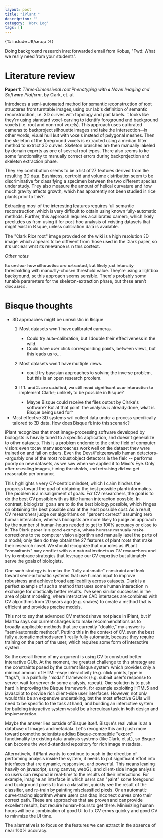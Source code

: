 ```yaml
---
layout: post
title: "iPlant "
description: ""
category: 'Work Log'
tags: []
---
```

{% include JB/setup %}

Doing background research inre: forwarded email from Kobus, "Fwd: What we really need from your students".  

Literature review
=====================

**Paper 1:** *Three-Dimensional root Phenotyping with a Novel Imaging and Software Platform*, by Clark, et. al.

Introduces a semi-automated method for semantic reconstruction of root structures from turntable images, using our lab's definition of semantic reconstruction, i.e. 3D curves with topology and part labels.  It looks like they're using standard voxel-carving to identify foreground and background voxels (i.e. root and non-root voxels).  This approach uses calibrated cameras  to backproject silhouette images and take the intersection--in other words, visual hull but with voxels instead of polygonal meshes.   Then the skeleton of the foreground voxels is extracted using a median filter method to extract 3D curves.  Skeleton branches are then manually labeled by domain experts as one of several root types.  There also seems to be some functionality to manually correct errors during backprojection and skeleton extraction phase.  

They key contribution seems to be a list of 27 features derived from the resulting 3D data.  Bushiness, centroid and volume distribution seem to be discriminative for classifying a specimen between the two different species under study.    They also  measure the amount of helical curvature and how much gravity affects growth, which has apparently not been studied in rice plants prior to this?.

Extracting most of the interesting features requires full semantic reconstruction, which is very difficult to obtain using known fully-automatic methods.  Further, this approach requires a calibrated camera, which likely precludes us from using it for post-hoc analysis of existing datasets that might exist in Bisque, unless calibration data is available.  



The "Clark Rice root" image provided on the wiki is a high resolution 2D image, which appears to be different from those used in the Clark paper, so it's unclear what its relevance is in this context.

*Other notes*

Its unclear how silhouettes are extracted, but likely just intensity thresholding with manually-chosen threshold value.  They're using a lightbox background, so this approach seems sensible.   There's probably some tunable parameters for the skeleton-extraction phase, but these aren't discussed.


Bisque thoughts
===================

* 3D approaches might be unrealistic in Bisque
    1. Most datasets won't have calibrated cameras.
        * Could try auto-calibration, but I double their effectiveness in the wild.
        * Could have user click corresponding points, between views, but this leads us to...
    2. Most datasets won't have multiple views.
        * could try bayesian approaches to solving the inverse problem, but this is an open research problem.

    3. If 1. and 2. are satisfied, we still need significant user interaction to implement Clarke; unlikely to be possible in Bisque?
        * Maybe Bisque could receive the files output by Clarke's software?  But at that point, the analysis is already done, what is Bisque being used for?
* Most effective 3D systems will collect data under a process specifically tailored to 3D data.  How does Bisque fit into this scenario?




iPlant recognizes that most image-processing software developed by biologists is heavily tuned to a specific application, and doesn't generalize to other datasets.  This is a problem endemic to the entire field of computer vision; even today many approaches work well on the dataset they were trained on and fail on others.  Even the Deva/Feltzenswalb human detectors--arguably one of the most robust object detectors in the field -- performs poorly on new datasets, as we saw when we applied it to Mind's Eye.  Only after rescaling images, tuning thresholds, and retraining did we get reasonable performance.

This highlights a very CV-centric mindset, which I claim hinders the progress toward the goal of obtaining the best possible plant informatics.  The problem is a misalignment of goals.  For CV researchers, the goal is to do the best CV possible with as little human interaction possible.     In contrast, biologists' goals are to do the best biology possible, which hinges on obtaining the best possible data at the least possible cost. As a result, CV researchers judge our algorithms on "percent correct" assuming zero human interaction, whereas biologists are more likely to judge an approach by the number of human-hours needed to get to 100% accuracy or close to it.   The Clark paper is a good example, where humans manually make corrections to the computer vision algorithm and manually label the parts of a model; only then do they obtain the 27 features of plant roots that make their research novel.  We should recognize that our roles as iPLant "consultants" may conflict with our natural instincts as CV researchers and try to embrace strategies that leverage our CV expertise but ultimately serve the goals of biologists.

One such strategy is to relax the "fully automatic" constraint and look toward semi-automatic systems that use human input to improve robustness and achieve broad applicability across datasets.  Clark is a perfect example of such a method that uses some human interaction in exchange for drastically better results.  I've seen similar successes in the area of plant modeling, where interactive CAD interfaces are combined with CV algorithms from 20 years ago (e.g. snakes) to create a method that is efficient and provides precise models.

This not to say that advanced CV methods have not place in iPlant, but if Martha says our current charges is to make recommendations as to broadly-applicable methods that are currently "doable," my answer is "semi-automatic methods".  Putting this in the context of CV, even the best fully automatic methods aren't really fully automatic, because they require training on the part of the user, which requires some form of interactive system.

So the overall theme of my argument is using CV to construct better interactive GUIs.  At the moment, the greatest challenge to this strategy are the constraints posed by the current Bisque system, which provides only a minimal amount of HTML-esqe interactivity (e.g. click points, type in "tags"), in a painfully "modal" framework (e.g. submit user's response to server, wait for server do some analysis, repeat).  One solution is to push hard in improviing the Bisque framework, for example exploiting HTML5 and javascript to provide rich client-side user interfaces.  However, not only would this be an expensive undertaking, but the most effective GUIs will need to be specific to the task at hand, and building an interactive system for building interactive system would be a herculean task in both design and implementation.  

Maybe the answer lies outside of Bisque itself.  Bisque's real value is as a database of images and metadata.  Let's recognize this and push more toward promoting scientists adding Bisque-compatible "export" functionality to existing data-analysis systems (like Clark, et al.), so Bisque can become the world-standard repository for rich image metadata.  

Alternatively, if iPlant wants to continue to push in the direction of performing analysis inside the system, it needs to put significant effort into interfaces that are dynamic, responsive, and powerful.  This means leaning heavily on javascript, using canvas, webGL, and client-side image analysis so users can respond in real-time to the results of their interactions.  For example, imagine an interface in which users can "paint" some foregound and background pixels to train a classifier, quickly see the result of the classifier, and re-train by painting misclassified pixels.   Or an automatic curve-tracing algorithm where users can drag incorrect curves onto their correct path.  These are approaches that are proven and can provide excellent results, but require human-hours to get there.  Minimizing human hours will be a combination of good UI to fix CV errors quickly and good CV to minimize the UI time.  



The alternative is to focus on the features we can extract in the absence of near 100% accuracy.  
